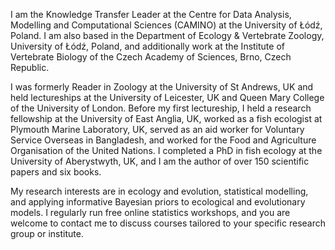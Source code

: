 I am the Knowledge Transfer Leader at the Centre for Data Analysis, Modelling and Computational Sciences (CAMINO) at the University of Łódź, Poland. I am also based in the Department of Ecology & Vertebrate Zoology, University of Łódź, Poland, and additionally work at the Institute of Vertebrate Biology of the Czech Academy of Sciences, Brno, Czech Republic. 

I was formerly Reader in Zoology at the University of St Andrews, UK and held lectureships at the University of Leicester, UK and Queen Mary College of the University of London. Before my first lectureship, I held a research fellowship at the University of East Anglia, UK, worked as a fish ecologist at Plymouth Marine Laboratory, UK, served as an aid worker for Voluntary Service Overseas in Bangladesh, and worked for the Food and Agriculture Organisation of the United Nations. I completed a PhD in fish ecology at the University of Aberystwyth, UK, and I am the author of over 150 scientific papers and six books.

My research interests are in ecology and evolution, statistical modelling, and applying informative Bayesian priors to ecological and evolutionary models. I regularly run free online statistics workshops, and you are welcome to contact me to discuss courses tailored to your specific research group or institute.
